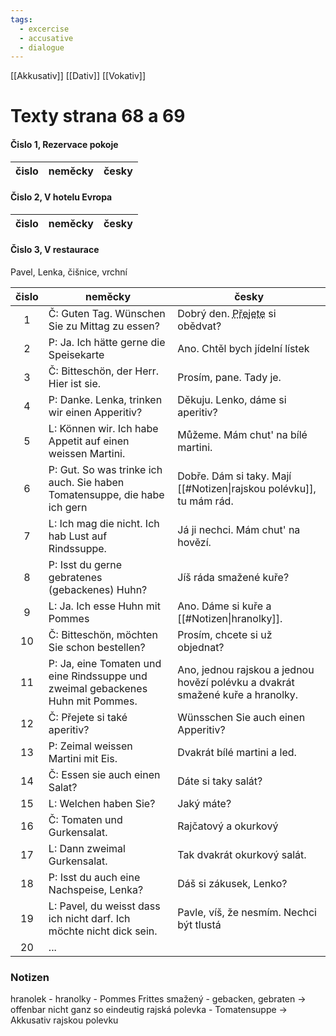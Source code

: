 ```yaml
---
tags:
  - excercise
  - accusative
  - dialogue
---
```

[[Akkusativ]] [[Dativ]] [[Vokativ]]
# Texty strana 68 a 69 


#### Čislo 1, Rezervace pokoje
| čislo | neměcky                                    | česky                                                         |
| :---: | ------------------------------------------ | ------------------------------------------------------------- |


#### Čislo 2, V hotelu Evropa
| čislo | neměcky                                          | česky                                           |
| :---: | ------------------------------------------------ | ----------------------------------------------- |


#### Čislo 3, V restaurace
Pavel, Lenka, čišnice, vrchní

| čislo | neměcky                                                  |  česky                                |
|:---:| ---------------------------------------------------------- | --------------------------------------|
| 1| Č: Guten Tag. Wünschen Sie zu Mittag zu essen? | Dobrý den. <abbr title="prát si - přeju - sich wünschen">Přejete</abbr> si obědvat? |
| 2| P: Ja. Ich hätte gerne die Speisekarte | Ano. Chtěl bych jídelní lístek |
| 3| Č: Bitteschön, der Herr. Hier ist sie. | Prosím, pane. Tady je. |
| 4| P: Danke. Lenka, trinken wir einen Apperitiv? | Děkuju. Lenko, dáme si aperitiv? |
| 5| L: Können wir. Ich habe Appetit auf einen weissen Martini. | Můžeme. Mám chut' na bílé martini. |
| 6| P: Gut. So was trinke ich auch. Sie haben Tomatensuppe, die habe ich gern | Dobře. Dám si taky. Mají [[#Notizen\|rajskou polévku]], tu mám rád. |
| 7| L: Ich mag die nicht. Ich hab Lust auf Rindssuppe. | Já ji nechci. Mám chut' na hovězí. |
| 8| P: Isst du gerne gebratenes (gebackenes) Huhn? | Jíš ráda smažené kuře? |
| 9| L: Ja. Ich esse Huhn mit Pommes | Ano. Dáme si kuře a [[#Notizen\|hranolky]]. |
|10| Č: Bitteschön, möchten Sie schon bestellen? | Prosím, chcete si už objednat? |
|11| P: Ja, eine Tomaten und eine Rindssuppe und zweimal gebackenes Huhn mit Pommes. | Ano, jednou rajskou a jednou hovězí polévku a dvakrát smažené kuře a hranolky. |
|12| Č: Přejete si také aperitiv? | Wünsschen Sie auch einen Apperitiv? |
|13| P: Zeimal weissen Martini mit Eis. | Dvakrát bílé martini a led. |
|14| Č: Essen sie auch einen Salat? | Dáte si taky salát? |
|15| L: Welchen haben Sie? | Jaký máte? |
|16| Č: Tomaten und Gurkensalat. | Rajčatový a okurkový |
|17| L: Dann zweimal Gurkensalat. | Tak dvakrát okurkový salát. |
|18| P: Isst du auch eine Nachspeise, Lenka? | Dáš si zákusek, Lenko? |
|19| L: Pavel, du weisst dass ich nicht darf. Ich möchte nicht dick sein. | Pavle, víš, že nesmím. Nechci být tlustá |
|20| ... | |

### Notizen
hranolek - hranolky - Pommes Frittes
smažený - gebacken, gebraten -> offenbar nicht ganz so eindeutig
rajská polevka - Tomatensuppe -> Akkusativ rajskou polevku